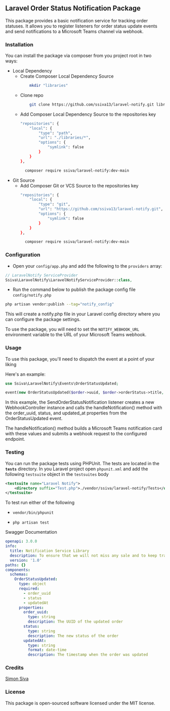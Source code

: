 ## Laravel Order Status Notification Package

This package provides a basic notification service for tracking order statuses. 
It allows you to register listeners for order status update events and send notifications to a Microsoft Teams channel via webhook.


### Installation

You can install the package via composer from you project root in two ways:

- Local Dependency
    - Create Composer Local Dependency Source
      ```bash
          mkdir "libraries"
      ```
    - Clone repo
      ```bash
          git clone https://github.com/ssiva13/laravel-notify.git libraries/laravel-notify
      ```
    - Add Composer Local Dependency Source to the repositories key
      ```bash
      "repositories": {
          "local": {
              "type": "path",
              "url": "./libraries/*",
              "options": {
                  "symlink": false
              }
          }
      },
      ```
      ```bash
        composer require ssiva/laravel-notify:dev-main
      ```
- Git Source
    - Add Composer Git or VCS Source to the repositories key
      ```bash
      "repositories": {
          "local": {
              "type": "git",
              "url": "https://github.com/ssiva13/laravel-notify.git",
              "options": {
                  "symlink": false
              }
          }
      },
      ```
      ```bash
        composer require ssiva/laravel-notify:dev-main
      ```

### Configuration

- Open your `config/app.php` and add the following to the `providers` array:

```php
// LaravelNotify ServiceProvider
Ssiva\LaravelNotify\LaravelNotifyServiceProvider::class,
```

- Run the command below to publish the package config file `config/notify.php`

```bash
php artisan vendor:publish --tag="notify_config"
````
This will create a notify.php file in your Laravel config directory where you can configure the package settings.

To use the package, you will need to set the `NOTIFY_WEBHOOK_URL` environment variable to the URL of your Microsoft Teams webhook.

### Usage

To use this package, you'll need to dispatch the event at a point of your liking

Here's an example:

```php
use Ssiva\LaravelNotify\Events\OrderStatusUpdated;

event(new OrderStatusUpdated($order->uuid, $order->orderStatus->title, $order->updated_at));

```

In this example, the SendOrderStatusNotification listener creates a new WebhookController instance and calls the handleNotification() method with the order_uuid, status, and updated_at properties from the OrderStatusUpdated event.

The handleNotification() method builds a Microsoft Teams notification card with these values and submits a webhook request to the configured endpoint.

### Testing

You can run the package tests using PHPUnit. The tests are located in the **`tests`** directory.
In you Laravel project open `phpunit.xml` and add the following `testsuite` object in the `testsuites` body

```xml
<testsuite name="Laravel Notify">
    <directory suffix="Test.php">./vendor/ssiva/laravel-notify/Tests</directory>
</testsuite>
```
To test run either of the following
- `vendor/bin/phpunit`

- `php artisan test`


Swagger Documentation
```yaml
openapi: 3.0.0
info:
  title: Notification Service Library
  description: To ensure that we will not miss any sale and to keep track of the statuses of the orders a basic notification service needs to be created.
  version: '1.0'
paths: {}
components:
  schemas:
    OrderStatusUpdated:
      type: object
      required:
        - order_uuid
        - status
        - updatedAt
      properties:
        order_uuid:
          type: string
          description: The UUID of the updated order
        status:
          type: string
          description: The new status of the order
        updatedAt:
          type: string
          format: date-time
          description: The timestamp when the order was updated

```

### Credits
[Simon Siva](https://ssiva13.github.io/)


### License
This package is open-sourced software licensed under the MIT license.